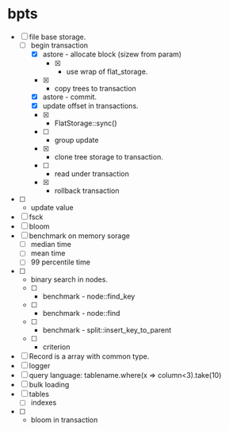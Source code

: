 # bpts

- [ ] file base storage.
  - [ ] begin transaction
    - [x] astore - allocate block (sizew from param)
      - [x] - use wrap of flat_storage.
    - [x] - copy trees to transaction
    - [x] astore - commit.
    - [x] update offset in transactions.
    - [x] - FlatStorage::sync()
    - [ ] - group update
    - [x] - clone tree storage to transaction.
    - [ ] - read under transaction
    - [x] - rollback transaction
- [ ] - update value
- [ ] fsck
- [ ] bloom
- [ ] benchmark on memory sorage
  - [ ] median time
  - [ ] mean time
  - [ ] 99 percentile time
- [ ] - binary search in nodes.
  - [ ] - benchmark - node::find_key
  - [ ] - benchmark - node::find
  - [ ] - benchmark - split::insert_key_to_parent
  - [ ] - criterion
- [ ] Record is a array with common type.
- [ ] logger
- [ ] query language: tablename.where(x => column<3).take(10)
- [ ] bulk loading
- [ ] tables
   - [ ] indexes
- [ ] - bloom in transaction
